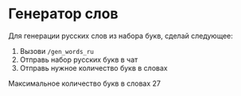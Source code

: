 # Генератор слов

Для генерации русских слов из набора букв, сделай следующее:

1. Вызови `/gen_words_ru`
2. Отправь набор русских букв в чат
3. Отправь нужное количество букв в словах&#x20;

Максимальное количество букв в словах 27
